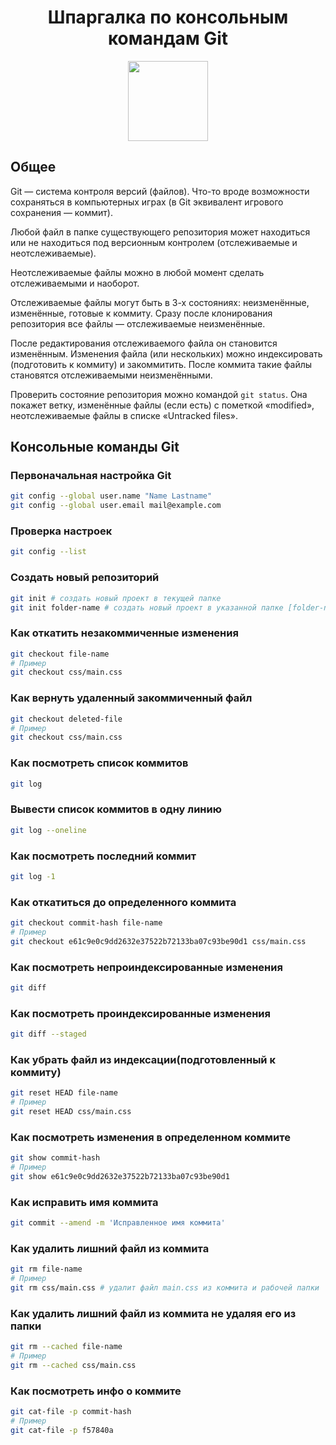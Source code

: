 <h1 align="center">Шпаргалка по консольным командам Git</h1> 
<p align="center"><img src="https://jakeroid.com/ru/blog/wp-content/uploads/2014/01/git-dlya-novichkov.png" style="display: block; width: 128px"></p>


## Общее

Git — система контроля версий (файлов). Что-то вроде возможности сохраняться в компьютерных играх (в Git эквивалент игрового сохранения — коммит).

Любой файл в папке существующего репозитория может находиться или не находиться под версионным контролем (отслеживаемые и неотслеживаемые).

Неотслеживаемые файлы можно в любой момент сделать отслеживаемыми и наоборот.

Отслеживаемые файлы могут быть в 3-х состояниях: неизменённые, изменённые, готовые к коммиту. Сразу после клонирования репозитория все файлы — отслеживаемые неизменённые.

После редактирования отслеживаемого файла он становится изменённым. Изменения файла (или нескольких) можно индексировать (подготовить к коммиту) и закоммитить. После коммита такие файлы становятся отслеживаемыми неизменёнными.

Проверить состояние репозитория можно командой `git status`. Она покажет ветку, изменённые файлы (если есть) с пометкой «modified», неотслеживаемые файлы в списке «Untracked files».

## Консольные команды Git

### Первоначальная настройка Git

``` bash
git config --global user.name "Name Lastname"
git config --global user.email mail@example.com
```

### Проверка настроек

``` bash
git config --list
```

### Создать новый репозиторий

``` bash
git init # создать новый проект в текущей папке
git init folder-name # создать новый проект в указанной папке [folder-name]
```

### Как откатить незакоммиченные изменения

``` bash
git checkout file-name
# Пример
git checkout css/main.css
```

### Как вернуть удаленный закоммиченный файл

``` bash
git checkout deleted-file 
# Пример
git checkout css/main.css
```

### Как посмотреть список коммитов

``` bash
git log
```

### Вывести список коммитов в одну линию

``` bash
git log --oneline
```

### Как посмотреть последний коммит

``` bash
git log -1
```

### Как откатиться до определенного коммита

``` bash
git checkout commit-hash file-name
# Пример
git checkout e61c9e0c9dd2632e37522b72133ba07c93be90d1 css/main.css
```

### Как посмотреть непроиндексированные изменения

``` bash
git diff
```

### Как посмотреть проиндексированные изменения

``` bash
git diff --staged
```

### Как убрать файл из индексации(подготовленный к коммиту)

``` bash
git reset HEAD file-name
# Пример
git reset HEAD css/main.css
```

### Как посмотреть изменения в определенном коммите

``` bash
git show commit-hash
# Пример
git show e61c9e0c9dd2632e37522b72133ba07c93be90d1
```

### Как исправить имя коммита

``` bash
git commit --amend -m 'Исправленное имя коммита'
```

### Как удалить лишний файл из коммита

``` bash
git rm file-name
# Пример
git rm css/main.css # удалит файл main.css из коммита и рабочей папки
```

### Как удалить лишний файл из коммита не удаляя его из папки

``` bash
git rm --cached file-name
# Пример
git rm --cached css/main.css
```

### Как посмотреть инфо о коммите

``` bash
git cat-file -p commit-hash
# Пример
git cat-file -p f57840a
```

